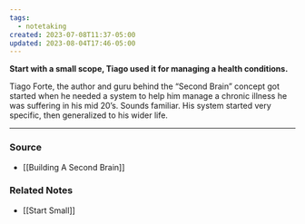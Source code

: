 ```yaml
---
tags:
  - notetaking
created: 2023-07-08T11:37-05:00
updated: 2023-08-04T17:46-05:00
---
```

**Start with a small scope, Tiago used it for managing a health conditions.**

Tiago Forte, the author and guru behind the “Second Brain” concept got started when he needed a system to help him manage a chronic illness he was suffering in his mid 20’s. Sounds familiar. His system started very specific, then generalized to his wider life.

---

### Source
- [[Building A Second Brain]]

### Related Notes
- [[Start Small]]